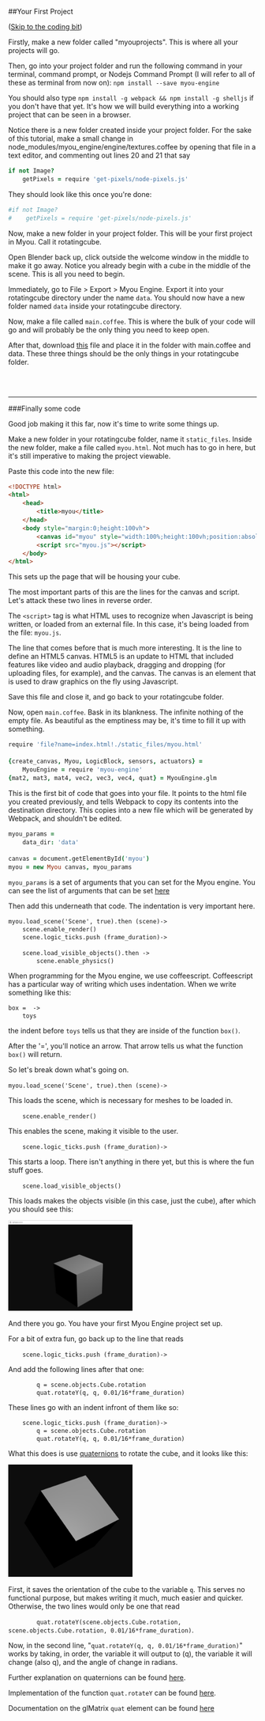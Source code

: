 <!--
TODO -
	- Make downloadable files
	- Link to MYOU_PARAMS documentation
		- Write MYOU_PARAMS documentation
-->
##Your First Project

([Skip to the coding bit](#code))

Firstly, make a new folder called "myouprojects". This is where all your projects will go.

Then, go into your project folder and run the following command in your terminal, command prompt, or Nodejs Command Prompt (I will refer to all of these as terminal from now on): `npm install --save myou-engine`

You should also type `npm install -g webpack && npm install -g shelljs` if you don't have that yet. It's how we will build everything into a working project that can be seen in a browser.

Notice there is a new folder created inside your project folder. For the sake of this tutorial, make a small change in node\_modules/myou\_engine/engine/textures.coffee by opening that file in a text editor, and commenting out lines 20 and 21 that say

```coffeescript
if not Image?
    getPixels = require 'get-pixels/node-pixels.js'
```

They should look like this once you're done:
```coffeescript
#if not Image?
#    getPixels = require 'get-pixels/node-pixels.js'
```


Now, make a new folder in your project folder. This will be your first project in Myou. Call it rotatingcube.

Open Blender back up, click outside the welcome window in the middle to make it go away. Notice you already begin with a cube in the middle of the scene. This is all you need to begin.

Immediately, go to File > Export > Myou Engine. Export it into your rotatingcube directory under the name `data`. You should now have a new folder named `data` inside your rotatingcube directory.

Now, make a file called `main.coffee`. This is where the bulk of your code will go and will probably be the only thing you need to keep open.

After that, download [this](#) file and place it in the folder with main.coffee and data. These three things should be the only things in your rotatingcube folder.

<!--I put this here with the line break because I want the header to appear without being obscured by the bar at the top-->
<span id="code"></span>

<br></br>

---
###Finally some code

Good job making it this far, now it's time to write some things up.

Make a new folder in your rotatingcube folder, name it `static_files`. Inside the new folder, make a file called `myou.html`. Not much has to go in here, but it's still imperative to making the project viewable.

Paste this code into the new file:
<!--
```
<!DOCTYPE html>
<html>
	<head>
	    <title>myou</title>
	</head>
	<body style="margin:0;height:100vh">
	    <canvas id="myou" style="width:100%;height:100vh;position:absolute;top:0px"></canvas>
	    <script>
		    var script = document.createElement('script');
		    script.src = "myou.js?"+Math.random();
		    document.body.appendChild(script);
	    </script>
	</body>
</html>
```
-->
```html
<!DOCTYPE html>
<html>
	<head>
	    <title>myou</title>
	</head>
	<body style="margin:0;height:100vh">
	    <canvas id="myou" style="width:100%;height:100vh;position:absolute;top:0px"></canvas>
	    <script src="myou.js"></script>
	</body>
</html>
```

This sets up the page that will be housing your cube.

The most important parts of this are the lines for the canvas and script. Let's attack these two lines in reverse order.

The `<script>` tag is what HTML uses to recognize when Javascript is being written, or loaded from an external file. In this case, it's being loaded from the file: `myou.js`.

The line that comes before that is much more interesting. It is the line to define an HTML5 canvas. HTML5 is an update to HTML that included features like video and audio playback, dragging and dropping (for uploading files, for example), and the canvas. The canvas is an element that is used to draw graphics on the fly using Javascript.

Save this file and close it, and go back to your rotatingcube folder.

Now, open `main.coffee`. Bask in its blankness. The infinite nothing of the empty file. As beautiful as the emptiness may be, it's time to fill it up with something.

```coffeescript
require 'file?name=index.html!./static_files/myou.html'

{create_canvas, Myou, LogicBlock, sensors, actuators} =
    MyouEngine = require 'myou-engine'
{mat2, mat3, mat4, vec2, vec3, vec4, quat} = MyouEngine.glm
```

This is the first bit of code that goes into your file. It points to the html file you created previously, and tells Webpack to copy its contents into the destination directory. This copies into a new file which will be generated by Webpack, and shouldn't be edited.

```coffeescript
myou_params =
    data_dir: 'data'

canvas = document.getElementById('myou')
myou = new Myou canvas, myou_params
```

`myou_params` is a set of arguments that you can set for the Myou engine. You can see the list of arguments that can be set [here](#)


Then add this underneath that code. The indentation is very important here.

```
myou.load_scene('Scene', true).then (scene)->
    scene.enable_render()
    scene.logic_ticks.push (frame_duration)->

    scene.load_visible_objects().then ->
        scene.enable_physics()
```

When programming for the Myou engine, we use coffeescript. Coffeescript has a particular way of writing which uses indentation. When we write something like this:
```
box =  ->
	toys
```
the indent before `toys` tells us that they are inside of the function `box()`.

After the '=', you'll notice an arrow. That arrow tells us what the function `box()` will return.

So let's break down what's going on.

`myou.load_scene('Scene', true).then (scene)->`

This loads the scene, which is necessary for meshes to be loaded in.

`    scene.enable_render()`

This enables the scene, making it visible to the user.

`    scene.logic_ticks.push (frame_duration)->`

This starts a loop. There isn't anything in there yet, but this is where the fun stuff goes.


`    scene.load_visible_objects()`

This loads makes the objects visible (in this case, just the cube), after which you should see this:

<!--![Starting Cube](images/StartingCube.png =50%)-->
<img src="./images/StartingCube.png" style="width: 50%">

And there you go. You have your first Myou Engine project set up.

For a bit of extra fun, go back up to the line that reads

`    scene.logic_ticks.push (frame_duration)->`

And add the following lines after that one:

```
        q = scene.objects.Cube.rotation
        quat.rotateY(q, q, 0.01/16*frame_duration)
```

These lines go with an indent infront of them like so:

```
    scene.logic_ticks.push (frame_duration)->
        q = scene.objects.Cube.rotation
        quat.rotateY(q, q, 0.01/16*frame_duration)
```
What this does is use [quaternions](https://en.wikipedia.org/wiki/Quaternion) to rotate the cube, and it looks like this:

<img src="./images/SpinningStartingCube.gif" style="width: 50%">

First, it saves the orientation of the cube to the variable `q`. This serves no functional purpose, but makes writing it much, much easier and quicker. Otherwise, the two lines would only be one that read

`        quat.rotateY(scene.objects.Cube.rotation, scene.objects.Cube.rotation, 0.01/16*frame_duration)`.

Now, in the second line, "`quat.rotateY(q, q, 0.01/16*frame_duration)`" works by taking, in order, the variable it will output to (q), the variable it will change (also q), and the angle of change in radians.

Further explanation on quaternions can be found [here](http://www.opengl-tutorial.org/intermediate-tutorials/tutorial-17-quaternions/).

Implementation of the function `quat.rotateY` can be found [here](http://glmatrix.net/docs/quat.js.html#line292).

Documentation on the glMatrix `quat` element can be found [here](http://glmatrix.net/docs/quat.html)
